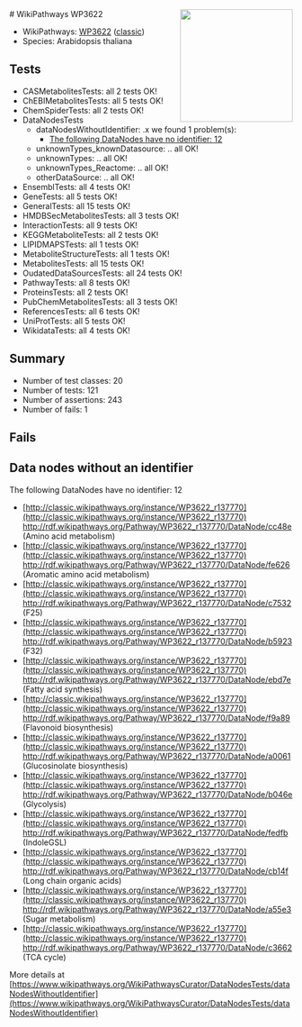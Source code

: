 <img style="float: right; width: 200px" src="https://upload.wikimedia.org/wikipedia/commons/thumb/8/83/Wplogo_with_text_500.png/640px-Wplogo_with_text_500.png" />
# WikiPathways WP3622

* WikiPathways: [WP3622](https://wikipathways.org/pathways/WP3622) ([classic](https://classic.wikipathways.org/instance/WP3622))
* Species: Arabidopsis thaliana
## Tests
* CASMetabolitesTests: all 2 tests OK!
* ChEBIMetabolitesTests: all 5 tests OK!
* ChemSpiderTests: all 2 tests OK!
* DataNodesTests
    * dataNodesWithoutIdentifier: .x we found 1 problem(s):
        * [The following DataNodes have no identifier: 12](#8792c492)
    * unknownTypes_knownDatasource: .. all OK!
    * unknownTypes: .. all OK!
    * unknownTypes_Reactome: .. all OK!
    * otherDataSource: .. all OK!
* EnsemblTests: all 4 tests OK!
* GeneTests: all 5 tests OK!
* GeneralTests: all 15 tests OK!
* HMDBSecMetabolitesTests: all 3 tests OK!
* InteractionTests: all 9 tests OK!
* KEGGMetaboliteTests: all 2 tests OK!
* LIPIDMAPSTests: all 1 tests OK!
* MetaboliteStructureTests: all 1 tests OK!
* MetabolitesTests: all 15 tests OK!
* OudatedDataSourcesTests: all 24 tests OK!
* PathwayTests: all 8 tests OK!
* ProteinsTests: all 2 tests OK!
* PubChemMetabolitesTests: all 3 tests OK!
* ReferencesTests: all 6 tests OK!
* UniProtTests: all 5 tests OK!
* WikidataTests: all 4 tests OK!


## Summary

* Number of test classes: 20
* Number of tests: 121
* Number of assertions: 243
* Number of fails: 1

## Fails

<a name="8792c492" />

## Data nodes without an identifier

The following DataNodes have no identifier: 12

* [http://classic.wikipathways.org/instance/WP3622_r137770](http://classic.wikipathways.org/instance/WP3622_r137770) http://rdf.wikipathways.org/Pathway/WP3622_r137770/DataNode/cc48e (Amino acid metabolism)
* [http://classic.wikipathways.org/instance/WP3622_r137770](http://classic.wikipathways.org/instance/WP3622_r137770) http://rdf.wikipathways.org/Pathway/WP3622_r137770/DataNode/fe626 (Aromatic amino acid metabolism)
* [http://classic.wikipathways.org/instance/WP3622_r137770](http://classic.wikipathways.org/instance/WP3622_r137770) http://rdf.wikipathways.org/Pathway/WP3622_r137770/DataNode/c7532 (F25)
* [http://classic.wikipathways.org/instance/WP3622_r137770](http://classic.wikipathways.org/instance/WP3622_r137770) http://rdf.wikipathways.org/Pathway/WP3622_r137770/DataNode/b5923 (F32)
* [http://classic.wikipathways.org/instance/WP3622_r137770](http://classic.wikipathways.org/instance/WP3622_r137770) http://rdf.wikipathways.org/Pathway/WP3622_r137770/DataNode/ebd7e (Fatty acid synthesis)
* [http://classic.wikipathways.org/instance/WP3622_r137770](http://classic.wikipathways.org/instance/WP3622_r137770) http://rdf.wikipathways.org/Pathway/WP3622_r137770/DataNode/f9a89 (Flavonoid biosynthesis)
* [http://classic.wikipathways.org/instance/WP3622_r137770](http://classic.wikipathways.org/instance/WP3622_r137770) http://rdf.wikipathways.org/Pathway/WP3622_r137770/DataNode/a0061 (Glucosinolate biosynthesis)
* [http://classic.wikipathways.org/instance/WP3622_r137770](http://classic.wikipathways.org/instance/WP3622_r137770) http://rdf.wikipathways.org/Pathway/WP3622_r137770/DataNode/b046e (Glycolysis)
* [http://classic.wikipathways.org/instance/WP3622_r137770](http://classic.wikipathways.org/instance/WP3622_r137770) http://rdf.wikipathways.org/Pathway/WP3622_r137770/DataNode/fedfb (IndoleGSL)
* [http://classic.wikipathways.org/instance/WP3622_r137770](http://classic.wikipathways.org/instance/WP3622_r137770) http://rdf.wikipathways.org/Pathway/WP3622_r137770/DataNode/cb14f (Long chain organic acids)
* [http://classic.wikipathways.org/instance/WP3622_r137770](http://classic.wikipathways.org/instance/WP3622_r137770) http://rdf.wikipathways.org/Pathway/WP3622_r137770/DataNode/a55e3 (Sugar metabolism)
* [http://classic.wikipathways.org/instance/WP3622_r137770](http://classic.wikipathways.org/instance/WP3622_r137770) http://rdf.wikipathways.org/Pathway/WP3622_r137770/DataNode/c3662 (TCA cycle)


More details at [https://www.wikipathways.org/WikiPathwaysCurator/DataNodesTests/dataNodesWithoutIdentifier](https://www.wikipathways.org/WikiPathwaysCurator/DataNodesTests/dataNodesWithoutIdentifier)

